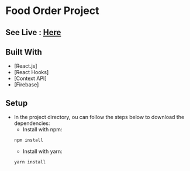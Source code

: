 # Food Order Project



## See Live : [Here](https://emresaltabas.github.io/Food_Order_Project_React/)

## Built With

- [React.js]
- [React Hooks]
- [Context API]
- [Firebase]



## Setup

- In the project directory, ou can follow the steps below to download the dependencies:
  - Install with npm:
  ```sh
  npm install
  ```
  - Install with yarn:
  ```sh
  yarn install
  ```
